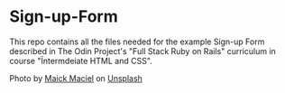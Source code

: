 # Sign-up-Form

This repo contains all the files needed for the example Sign-up Form described in The Odin Project's "Full Stack Ruby on Rails" curriculum in course "Ïntermdeiate HTML and CSS".

Photo by <a href="https://unsplash.com/@maickmacielfotos?utm_source=unsplash&utm_medium=referral&utm_content=creditCopyText">Maick Maciel</a> on <a href="https://unsplash.com/photos/0aOfN4HLXSg?utm_source=unsplash&utm_medium=referral&utm_content=creditCopyText">Unsplash</a>
